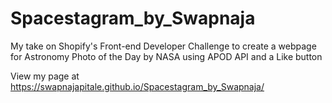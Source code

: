 # Spacestagram_by_Swapnaja

My take on Shopify's Front-end Developer Challenge to create a webpage for Astronomy Photo of the Day by NASA using APOD API and a Like button

View my page at https://swapnajapitale.github.io/Spacestagram_by_Swapnaja/
